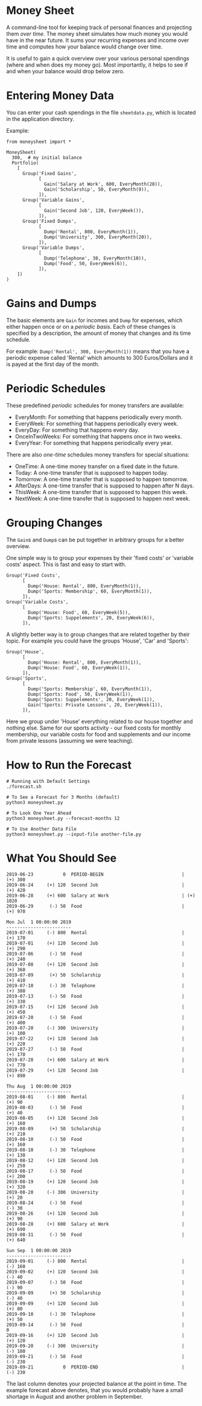 Money Sheet
===========

A command-line tool for keeping track of personal finances and projecting
them *over time*. The money sheet simulates how much money you would have
in the near future. It sums your recurring expenses and income over time
and computes how your balance would change over time.

It is useful to gain a quick overview over your various personal
spendings (where and when does my money go). Most importantly, it helps
to see if and when your balance would drop below zero.


Entering Money Data
===================

You can enter your cash spendings in the file `sheetdata.py`, which is located
in the application directory.

Example:

    from moneysheet import *

    MoneySheet(
      300,  # my initial balance
      Portfolio(
        [
          Group('Fixed Gains',
                [
                  Gain('Salary at Work', 600, EveryMonth(28)),
                  Gain('Scholarship', 50, EveryMonth(9)),
                ]),
          Group('Variable Gains',
                [
                  Gain('Second Job', 120, EveryWeek()),
                ]),
          Group('Fixed Dumps',
                [
                  Dump('Rental', 800, EveryMonth(1)),
                  Dump('University', 300, EveryMonth(20)),
                ]),
          Group('Variable Dumps',
                [
                  Dump('Telephone', 30, EveryMonth(10)),
                  Dump('Food', 50, EveryWeek(6)),
                ]),
        ])
    )


Gains and Dumps
===============

The basic elements are `Gain` for incomes and `Dump` for expenses,
which either happen once or on a *periodic basis*. Each of these changes
is specified by a description, the amount of money that changes and
its time schedule.

For example: `Dump('Rental', 300, EveryMonth(1))` means that you have
a periodic expense called 'Rental' which amounts to 300 Euros/Dollars
and it is payed at the first day of the month.

Periodic Schedules
==================

These predefined *periodic* schedules for money transfers are available:

- EveryMonth: For something that happens periodically every month.
- EveryWeek: For something that happens periodically every week.
- EveryDay: For something that happens every day.
- OnceInTwoWeeks: For something that happens once in two weeks.
- EveryYear: For something that happens periodically every year.

There are also *one-time* schedules money transfers for special situations:

- OneTime: A one-time money transfer on a fixed date in the future.
- Today: A one-time transfer that is supposed to happen today.
- Tomorrow: A one-time transfer that is supposed to happen tomorrow.
- AfterDays: A one-time transfer that is supposed to happen after N days.
- ThisWeek: A one-time transfer that is supposed to happen this week.
- NextWeek: A one-time transfer that is supposed to happen next week.


Grouping Changes
================

The `Gain`s and `Dump`s can be put together in arbitrary groups for
a better overview.

One simple way is to group your expenses by their 'fixed costs' or
'variable costs' aspect. This is fast and easy to start with.

    Group('Fixed Costs',
          [
            Dump('House: Rental', 800, EveryMonth(1)),
            Dump('Sports: Membership', 60, EveryMonth(1)),
          ]),
    Group('Variable Costs',
          [
            Dump('House: Food', 60, EveryWeek(5)),
            Dump('Sports: Suppelements', 20, EveryWeek(6)),
          ]),

A slightly better way is to group changes that are related together by
their topic. For example you could have the groups 'House', 'Car' and
'Sports':

    Group('House',
          [
            Dump('House: Rental', 800, EveryMonth(1)),
            Dump('House: Food', 60, EveryWeek(1)),
          ]),
    Group('Sports',
          [
            Dump('Sports: Membership', 60, EveryMonth(1)),
            Dump('Sports: Food', 50, EveryWeek(1)),
            Dump('Sports: Suppelements', 20, EveryWeek(1)),
            Gain('Sports: Private Lessons', 20, EveryWeek(1)),
          ]),

Here we group under 'House' everything related to our house together and
nothing else. Same for our sports activity - our fixed costs for monthly
membership, our variable costs for food and supplements and our income from
private lessons (assuming we were teaching).


How to Run the Forecast
=======================

    # Running with Default Settings
    ./forecast.sh

    # To See a Forecast for 3 Months (default)
    python3 moneysheet.py

    # To Look One Year Ahead
    python3 moneysheet.py --forecast-months 12

    # To Use Another Data File
    python3 moneysheet.py --input-file another-file.py


What You Should See
===================

    2019-06-23           0  PERIOD-BEGIN                             |  (+) 300
    2019-06-24     (+) 120  Second Job                               |  (+) 420
    2019-06-28     (+) 600  Salary at Work                           | (+) 1020
    2019-06-29      (-) 50  Food                                     |  (+) 970

    Mon Jul  1 00:00:00 2019
    ------------------------
    2019-07-01     (-) 800  Rental                                   |  (+) 170
    2019-07-01     (+) 120  Second Job                               |  (+) 290
    2019-07-06      (-) 50  Food                                     |  (+) 240
    2019-07-08     (+) 120  Second Job                               |  (+) 360
    2019-07-09      (+) 50  Scholarship                              |  (+) 410
    2019-07-10      (-) 30  Telephone                                |  (+) 380
    2019-07-13      (-) 50  Food                                     |  (+) 330
    2019-07-15     (+) 120  Second Job                               |  (+) 450
    2019-07-20      (-) 50  Food                                     |  (+) 400
    2019-07-20     (-) 300  University                               |  (+) 100
    2019-07-22     (+) 120  Second Job                               |  (+) 220
    2019-07-27      (-) 50  Food                                     |  (+) 170
    2019-07-28     (+) 600  Salary at Work                           |  (+) 770
    2019-07-29     (+) 120  Second Job                               |  (+) 890

    Thu Aug  1 00:00:00 2019
    ------------------------
    2019-08-01     (-) 800  Rental                                   |   (+) 90
    2019-08-03      (-) 50  Food                                     |   (+) 40
    2019-08-05     (+) 120  Second Job                               |  (+) 160
    2019-08-09      (+) 50  Scholarship                              |  (+) 210
    2019-08-10      (-) 50  Food                                     |  (+) 160
    2019-08-10      (-) 30  Telephone                                |  (+) 130
    2019-08-12     (+) 120  Second Job                               |  (+) 250
    2019-08-17      (-) 50  Food                                     |  (+) 200
    2019-08-19     (+) 120  Second Job                               |  (+) 320
    2019-08-20     (-) 300  University                               |   (+) 20
    2019-08-24      (-) 50  Food                                     |   (-) 30
    2019-08-26     (+) 120  Second Job                               |   (+) 90
    2019-08-28     (+) 600  Salary at Work                           |  (+) 690
    2019-08-31      (-) 50  Food                                     |  (+) 640

    Sun Sep  1 00:00:00 2019
    ------------------------
    2019-09-01     (-) 800  Rental                                   |  (-) 160
    2019-09-02     (+) 120  Second Job                               |   (-) 40
    2019-09-07      (-) 50  Food                                     |   (-) 90
    2019-09-09      (+) 50  Scholarship                              |   (-) 40
    2019-09-09     (+) 120  Second Job                               |   (+) 80
    2019-09-10      (-) 30  Telephone                                |   (+) 50
    2019-09-14      (-) 50  Food                                     |        0
    2019-09-16     (+) 120  Second Job                               |  (+) 120
    2019-09-20     (-) 300  University                               |  (-) 180
    2019-09-21      (-) 50  Food                                     |  (-) 230
    2019-09-21           0  PERIOD-END                               |  (-) 230


The last column denotes your projected balance at the point in time.
The example forecast above denotes, that you would probably have a small
shortage in August and another problem in September.
